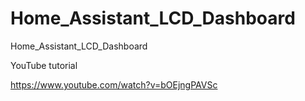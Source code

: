 # Home_Assistant_LCD_Dashboard
Home_Assistant_LCD_Dashboard

YouTube tutorial

https://www.youtube.com/watch?v=bOEjngPAVSc
